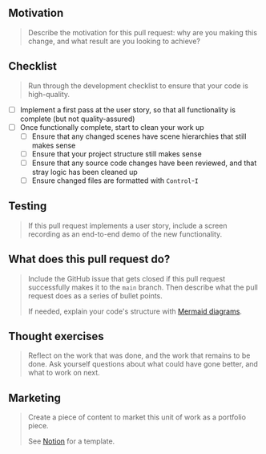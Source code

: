## Motivation

> Describe the motivation for this pull request: why are you making this change, and what result are you looking to achieve?

## Checklist

> Run through the development checklist to ensure that your code is high-quality.

* [ ] Implement a first pass at the user story, so that all functionality is complete (but not quality-assured)
* [ ] Once functionally complete, start to clean your work up
    * [ ] Ensure that any changed scenes have scene hierarchies that still makes sense
    * [ ] Ensure that your project structure still makes sense
    * [ ] Ensure that any source code changes have been reviewed, and that stray logic has been cleaned up
    * [ ] Ensure changed files are formatted with `Control`-`I`

## Testing

> If this pull request implements a user story, include a screen recording as an end-to-end demo of the new functionality.

## What does this pull request do?

> Include the GitHub issue that gets closed if this pull request successfully makes it to the `main` branch. Then describe what the pull request does as a series of bullet points.
>
> If needed, explain your code's structure with [Mermaid diagrams](https://docs.github.com/en/get-started/writing-on-github/working-with-advanced-formatting/creating-diagrams).

## Thought exercises

> Reflect on the work that was done, and the work that remains to be done. Ask yourself questions about what could have gone better, and what to work on next.

## Marketing

> Create a piece of content to market this unit of work as a portfolio piece.
>
> See [Notion](https://www.notion.so/nucleartide/Marketing-Template-7355243fbc9a49438a25384d5421c3f5) for a template.
